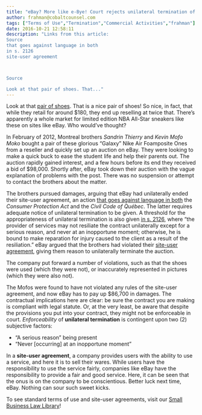 ```yaml
---
title: "eBay? More like e-Bye! Court rejects unilateral termination of a $98K shoe sale"
author: frahman@cobaltcounsel.com
tags: ["Terms of Use","Termination","Commercial Activities","frahman"]
date: 2016-10-21 12:58:11
description: "Links from this article:
Source 
that goes against language in both
in s. 2126
site-user agreement



Source 

Look at that pair of shoes. That..."
---
```


 



Look at that [pair of shoes](http://www.highsnobiety.com/2015/09/15/nike-air-foamposite-one-galaxy/). That is a nice pair of shoes! So nice, in fact, that while they retail for around $180, they end up reselling at twice that. There’s apparently a whole market for limited edition NBA All-Star sneakers like these on sites like eBay. Who would’ve thought? 

In February of 2012, Montreal brothers *Sandrin Thierry* and *Kevin Mofo Moko* bought a pair of these glorious “Galaxy” Nike Air Foamposite Ones from a reseller and quickly set up an auction on eBay. They were looking to make a quick buck to ease the student life and help their parents out. The auction rapidly gained interest, and a few hours before its end they received a bid of $98,000. Shortly after, eBay took down their auction with the vague explanation of problems with the post. There was no suspension or attempt to contact the brothers about the matter. 

The brothers pursued damages, arguing that eBay had unilaterally ended their site-user agreement, an action [that goes against language in both](http://canlii.ca/t/g1sx6#par29) the *Consumer Protection Act* and the *Civil Code of Québec*. The latter requires adequate notice of unilateral termination to be given. A threshold for the appropriateness of unilateral termination is also given [in s. 2126](http://canlii.ca/t/52t3b#sec2126), where “the provider of services may not resiliate the contract unilaterally except for a serious reason, and never at an inopportune moment; otherwise, he is bound to make reparation for injury caused to the client as a result of the resiliation.” eBay argued that the brothers had violated their [site-user agreement](http://pages.ebay.com/help/policies/user-agreement.html), giving them reason to unilaterally terminate the auction.

The company put forward a number of violations, such as that the shoes were used (which they were not), or inaccurately represented in pictures (which they were also not).

The Mofos were found to have not violated any rules of the site-user agreement, and now eBay has to pay up $86,700 in damages. The contractual implications here are clear: be sure the contract you are making is compliant with legal statute. Or, at the very least, be aware that despite the provisions you put into your contract, they might not be enforceable in court. *Enforceability* of **unilateral termination** is contingent upon two (2) subjective factors:
- “A serious reason” being present
- “Never [occurring] at an inopportune moment”

In a **site-user agreement**, a company provides users with the ability to use a service, and here it is to sell their wares. While users have the responsibility to use the service fairly, companies like eBay have the responsibility to provide a fair and good service. Here, it can be seen that the onus is on the company to be conscientious. Better luck next time, eBay. Nothing can sour such sweet kicks. 

To see standard terms of use and site-user agreements, visit our [Small Business Law Library](https://www.clausehound.com/documents/)!
